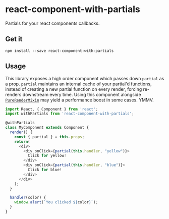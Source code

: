 # react-component-with-partials

Partials for your react components callbacks.

## Get it

``` shell
npm install --save react-component-with-partials
```

## Usage

This library exposes a high order component which passes down `partial` as a prop. `partial` maintains an internal cache of your partial'd functions, instead of creating a new partial function on every render, forcing re-renders downstream every time. Using this component alongside [`PureRenderMixin`](https://facebook.github.io/react/docs/pure-render-mixin.html) may yield a performance boost in some cases. YMMV.

``` javascript
import React, { Component } from 'react';
import withPartials from 'react-component-with-partials';

@withPartials
class MyComponent extends Component {
  render() {
    const { partial } = this.props;
    return(
      <div>
        <div onClick={partial(this.handler, "yellow")}>
          Click for yellow!
        </div>
        <div onClick={partial(this.handler, "blue")}>
          Click for blue!
        </div>
      </div>
    );
  }

  handler(color) {
    window.alert(`You clicked ${color}`);
  }
}

```
